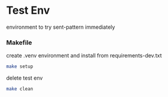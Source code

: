 # Test Env
environment to try sent-pattern immediately

### Makefile
create .venv environment and install from requirements-dev.txt
```bash
make setup
```

delete test env
```bash
make clean
```